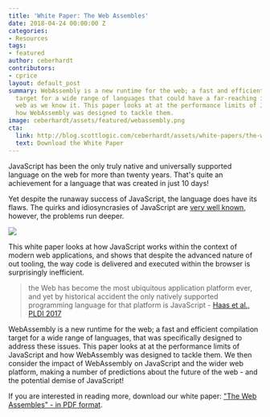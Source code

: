 ```yaml
---
title: 'White Paper: The Web Assembles'
date: 2018-04-24 00:00:00 Z
categories:
- Resources
tags:
- featured
author: ceberhardt
contributors:
- cprice
layout: default_post
summary: WebAssembly is a new runtime for the web; a fast and efficient compilation
  target for a wide range of languages that could have a far-reaching impact on the
  web as we know it. This paper looks at at the performance limits of JavaScript and
  how WebAssembly was designed to tackle them.
image: ceberhardt/assets/featured/webassembly.png
cta:
  link: http://blog.scottlogic.com/ceberhardt/assets/white-papers/the-web-assembles.pdf
  text: Download the White Paper
---
```


JavaScript has been the only truly native and universally supported language on the web for more than twenty years. That's quite an achievement for a language that was created in just 10 days!

Yet despite the runaway success of JavaScript, the language does have its flaws. The quirks and idiosyncrasies of JavaScript are [very well known]({{site.baseurl}}/2015/07/02/surprising-things-about-js.html), however, the problems run deeper.

<a href="{{site.baseurl}}/ceberhardt/assets/white-papers/the-web-assembles.pdf"><img src="{{site.baseurl}}/ceberhardt/assets/featured/webassembly.png"/></a>

This white paper looks at how JavaScript works within the context of modern web applications, and shows that despite the advanced nature of out tooling, the way code is delivered and executed within the browser is surprisingly inefficient.

> the Web has become the most ubiquitous application platform ever, and yet by historical accident the only natively supported programming language for that platform is JavaScript - [Haas et al., PLDI 2017](https://github.com/WebAssembly/spec/blob/bbb26c42b62096baff86089767531c3b1f108a85/papers/pldi2017.pdf)

WebAssembly is a new runtime for the web; a fast and efficient compilation target for a wide range of languages, that was specifically designed to address these issues. This paper looks at at the performance limits of JavaScript and how WebAssembly was designed to tackle them. We then consider the impact of WebAssembly on JavaScript and the wider web platform, making a number of predictions about the future of the web - and the potential demise of JavaScript!

If you are interested in reading more, download our white paper: ["The Web Assembles" - in PDF format]({{site.baseurl}}/ceberhardt/assets/white-papers/the-web-assembles.pdf).
